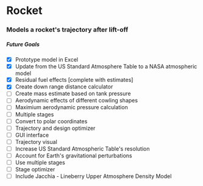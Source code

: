 # Rocket
### Models a rocket's trajectory after lift-off
##### Future Goals
- [x] Prototype model in Excel
- [x] Update from the US Standard Atmosphere Table to a NASA atmospheric model
- [x] Residual fuel effects [complete with estimates]
- [x] Create down range distance calculator
- [ ] Create mass estimate based on tank pressure
- [ ] Aerodynamic effects of different cowling shapes
- [ ] Maximium aerodynamic pressure calculation
- [ ] Multiple stages
- [ ] Convert to polar coordinates
- [ ] Trajectory and design optimizer
- [ ] GUI interface
- [ ] Trajectory visual
- [ ] Increase US Standard Atmospheric Table's resolution
- [ ] Account for Earth's gravitational perturbations
- [ ] Use multiple stages
- [ ] Stage optimizer
- [ ] Include Jacchia - Lineberry Upper Atmosphere Density Model

